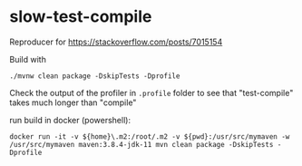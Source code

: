 # slow-test-compile
Reproducer for https://stackoverflow.com/posts/7015154

Build with 
```
./mvnw clean package -DskipTests -Dprofile
```

Check the output of the profiler in `.profile` folder to see that "test-compile" takes much longer than "compile"

run build in docker (powershell):
```
docker run -it -v ${home}\.m2:/root/.m2 -v ${pwd}:/usr/src/mymaven -w /usr/src/mymaven maven:3.8.4-jdk-11 mvn clean package -DskipTests -Dprofile
```
